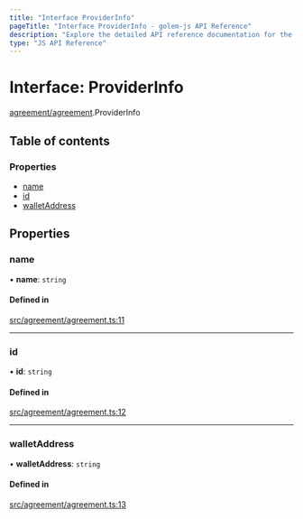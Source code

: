 ```yaml
---
title: "Interface ProviderInfo"
pageTitle: "Interface ProviderInfo - golem-js API Reference"
description: "Explore the detailed API reference documentation for the Interface ProviderInfo within the golem-js SDK for the Golem Network."
type: "JS API Reference"
---
```

# Interface: ProviderInfo

[agreement/agreement](../modules/agreement_agreement).ProviderInfo

## Table of contents

### Properties

- [name](agreement_agreement.ProviderInfo#name)
- [id](agreement_agreement.ProviderInfo#id)
- [walletAddress](agreement_agreement.ProviderInfo#walletaddress)

## Properties

### name

• **name**: `string`

#### Defined in

[src/agreement/agreement.ts:11](https://github.com/golemfactory/golem-js/blob/4182943/src/agreement/agreement.ts#L11)

___

### id

• **id**: `string`

#### Defined in

[src/agreement/agreement.ts:12](https://github.com/golemfactory/golem-js/blob/4182943/src/agreement/agreement.ts#L12)

___

### walletAddress

• **walletAddress**: `string`

#### Defined in

[src/agreement/agreement.ts:13](https://github.com/golemfactory/golem-js/blob/4182943/src/agreement/agreement.ts#L13)
